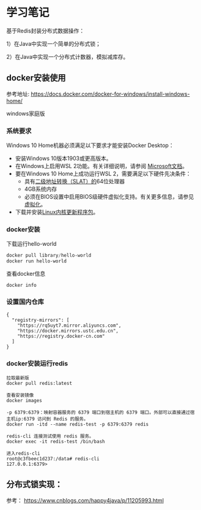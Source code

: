 # 学习笔记

基于Redis封装分布式数据操作： 

1）在Java中实现一个简单的分布式锁； 

2）在Java中实现一个分布式计数器，模拟减库存。



## docker安装使用

参考地址: https://docs.docker.com/docker-for-windows/install-windows-home/ 

windows家庭版

### 系统要求

Windows 10 Home机器必须满足以下要求才能安装Docker Desktop：

- 安装Windows 10版本1903或更高版本。
- 在Windows上启用WSL 2功能。有关详细说明，请参阅 [Microsoft文档](https://docs.microsoft.com/en-us/windows/wsl/install-win10)。
- 要在Windows 10 Home上成功运行WSL 2，需要满足以下硬件先决条件：
  - 具有[二级地址转换（SLAT）的](https://en.wikipedia.org/wiki/Second_Level_Address_Translation)64位处理器
  - 4GB系统内存
  - 必须在BIOS设置中启用BIOS级硬件虚拟化支持。有关更多信息，请参见 [虚拟化](https://docs.docker.com/docker-for-windows/troubleshoot/#virtualization-must-be-enabled)。
- 下载并安装[Linux内核更新程序包](https://docs.microsoft.com/windows/wsl/wsl2-kernel)。

### docker安装

下载运行hello-world

```powershell
docker pull library/hello-world
docker run hello-world
```

查看docker信息

```shell
docker info
```

### 设置国内仓库

```
{
  "registry-mirrors": [
    "https://rq5uyt7.mirror.aliyuncs.com",
    "https://docker.mirrors.ustc.edu.cn",
    "https://registry.docker-cn.com"
  ]
}
```

### docker安装运行redis

```
拉取最新版
docker pull redis:latest

查看安装镜像
docker images

-p 6379:6379：映射容器服务的 6379 端口到宿主机的 6379 端口。外部可以直接通过宿主机ip:6379 访问到 Redis 的服务。
docker run -itd --name redis-test -p 6379:6379 redis

redis-cli 连接测试使用 redis 服务。
docker exec -it redis-test /bin/bash

进入redis-cli
root@c3fbeec1d237:/data# redis-cli
127.0.0.1:6379>
```





## 分布式锁实现：

参考： https://www.cnblogs.com/happy4java/p/11205993.html 






